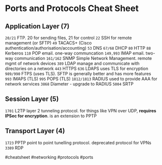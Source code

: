 # Ports and Protocols Cheat Sheet
## Application Layer (7)
`20/21`	FTP.  20 for sending files, 21 for control
`22`	SSH for remote management (or SFTP)
`49`	TACACS+ (Cisco authentication/authorisation/accounting)
`53`	DNS
`67/68`	DHCP
`80`	HTTP
`88`	Kerberos
`110`	POP email.  one-way communcation
`149,993`	IMAP email.  two-way communication
`161/162`	SNMP Simple Network Management.  remote mgmt of network devices
`389`	LDAP manage and communicate with directories on a network
`443`	HTTPS
`636`	LDAPS uses TLS for encryption
`989/990` FTPS (uses TLS).  SFTP is generally better and has more features
`993`	IMAPS (TLS)
`995`	POPS (TLS)
`1812/1813`	RADIUS used to provide AAA for network services
`3868`	Diameter - upgrade to RADIUS
`5004`	SRTP

## Session Layer (5)
`1701`	L2TP layer 2 tunneling protocol.  for things like VPN over UDP, **requires IPSec for encryption**.  is an extension to PPTP

## Transport Layer (4)
`1723`	PPTP point to point tunelling protocol.  deprecated protocol for VPNs
`3389`	RDP

#cheatsheet #networking #protocols #ports
